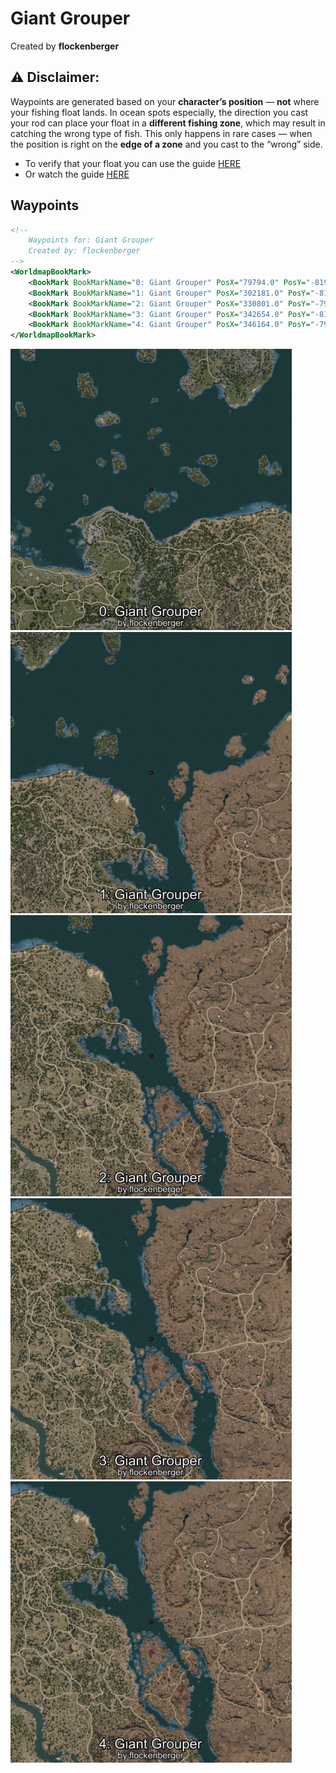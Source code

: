 # Giant Grouper
Created by **flockenberger**

## ⚠️ Disclaimer:
Waypoints are generated based on your __**character’s position**__ — __not__ where your fishing float lands.
In ocean spots especially, the direction you cast your rod can place your float in a **different fishing zone**, which may result in catching the wrong type of fish.
This only happens in rare cases — when the position is right on the **edge of a zone** and you cast to the “wrong” side.

- To verify that your float you can use the guide [HERE](https://flockenberger.github.io/bdo-fish-position/)
- Or watch the guide [HERE](https://youtu.be/t-VXcRoNojk)

## Waypoints
```xml
<!--
    Waypoints for: Giant Grouper
    Created by: flockenberger
-->
<WorldmapBookMark>
    <BookMark BookMarkName="0: Giant Grouper" PosX="79794.0" PosY="-8194.0" PosZ="177796.0" />
    <BookMark BookMarkName="1: Giant Grouper" PosX="302181.0" PosY="-8192.0" PosZ="154688.0" />
    <BookMark BookMarkName="2: Giant Grouper" PosX="330801.0" PosY="-7915.0" PosZ="35719.0" />
    <BookMark BookMarkName="3: Giant Grouper" PosX="342654.0" PosY="-8146.0" PosZ="10880.0" />
    <BookMark BookMarkName="4: Giant Grouper" PosX="346164.0" PosY="-7910.0" PosZ="12807.0" />
</WorldmapBookMark>
```

<img src="./Giant Grouper_0_Preview.webp" width="450"/> <img src="./Giant Grouper_1_Preview.webp" width="450"/> <img src="./Giant Grouper_2_Preview.webp" width="450"/> <img src="./Giant Grouper_3_Preview.webp" width="450"/> <img src="./Giant Grouper_4_Preview.webp" width="450"/> 